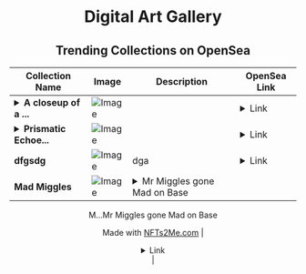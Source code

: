 <div align="center">

# Digital Art Gallery

## Trending Collections on OpenSea

| Collection Name                       | Image                                                                                     | Description                       | OpenSea Link                                                                                          |
|---------------------------------------|-------------------------------------------------------------------------------------------|-----------------------------------|--------------------------------------------------------------------------------------------------------|
| **<details><summary>A closeup of a ...</summary>A closeup of a woman stepping into a metaphysical barrier realm</details>** | ![Image](https://i.seadn.io/s/raw/files/5cca76da62822e32ead40a38c65942c2.jpg?w=500&auto=format?w=200&auto=format) |  | <details><summary>Link</summary>[A closeup of a woman stepping into a metaphysical barrier realm](https://opensea.io/collection/a-closeup-of-a-woman-stepping-into-a-metaphysical)</details> |
| **<details><summary>Prismatic Echoe...</summary>Prismatic Echoes of Modernity</details>** | ![Image](https://i.seadn.io/s/raw/files/46adee211db3d2b988a3e338615b9a3d.jpg?w=500&auto=format?w=200&auto=format) |  | <details><summary>Link</summary>[Prismatic Echoes of Modernity](https://opensea.io/collection/prismatic-echoes-of-modernity)</details> |
| **dfgsdg** | ![Image](https://i.seadn.io/s/raw/files/7c6b658c3f01e546d52bdf17998f6df0.png?w=500&auto=format?w=200&auto=format) | dga | <details><summary>Link</summary>[dfgsdg](https://opensea.io/collection/dfgsdg-14)</details> |
| **Mad Miggles** | ![Image](https://i.seadn.io/s/raw/files/9ef3f2af7e7c3b33529a1c8c7d687724.gif?w=500&auto=format?w=200&auto=format) | <details><summary>Mr Miggles gone Mad on Base

M...</summary>Mr Miggles gone Mad on Base

Made with [NFTs2Me.com](https://nfts2me.com/)</details> | <details><summary>Link</summary>[Mad Miggles](https://opensea.io/collection/mad-miggles-1)</details> |

</div>